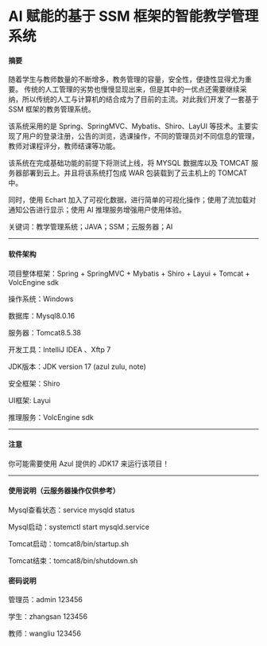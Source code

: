 # AI 赋能的基于 SSM 框架的智能教学管理系统

#### 摘要

随着学生与教师数量的不断增多，教务管理的容量，安全性，便捷性显得尤为重要。 传统的人工管理的劣势也慢慢显现出来，但是其中的一优点还需要继续采纳，所以传统的人工与计算机的结合成为了目前的主流。对此我们开发了一套基于 SSM 框架的教务管理系统。

该系统采用的是 Spring、SpringMVC、Mybatis、Shiro、LayUI 等技术。主要实现了用户的登录注册，公告的浏览，选课操作，不同的管理员对不同信息的管理，教师对课程评分，教师结课等功能。

该系统在完成基础功能的前提下将测试上线，将 MYSQL 数据库以及 TOMCAT 服务器部署到云上。并且将该系统打包成 WAR 包装载到了云主机上的 TOMCAT 中。

同时，使用 Echart 加入了可视化数据，进行简单的可视化操作；使用了流加载对通知公告进行显示；使用 AI 推理服务增强用户使用体验。


关键词：教学管理系统；JAVA；SSM；云服务器；AI

---

#### 软件架构

项目整体框架：Spring + SpringMVC + Mybatis + Shiro + Layui + Tomcat + VolcEngine sdk 


操作系统：Windows 

数据库：Mysql8.0.16

服务器：Tomcat8.5.38

开发工具：IntelliJ IDEA 、Xftp 7

JDK版本：JDK version 17 (azul zulu, note)

安全框架：Shiro

UI框架: Layui

推理服务：VolcEngine sdk

---

#### 注意

你可能需要使用 Azul 提供的 JDK17 来运行该项目！

---

#### 使用说明（云服务器操作仅供参考）

Mysql查看状态：service mysqld status 

Mysql启动：systemctl start mysqld.service

Tomcat启动：tomcat8/bin/startup.sh 

Tomcat结束：tomcat8/bin/shutdown.sh

#### 密码说明

管理员：admin 123456

学生：zhangsan 123456

教师：wangliu 123456
